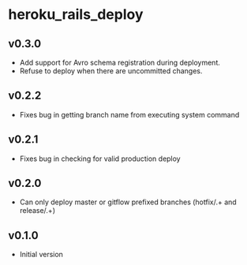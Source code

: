 # heroku_rails_deploy

## v0.3.0
- Add support for Avro schema registration during deployment.
- Refuse to deploy when there are uncommitted changes.

## v0.2.2
- Fixes bug in getting branch name from executing system command

## v0.2.1
- Fixes bug in checking for valid production deploy

## v0.2.0
- Can only deploy master or gitflow prefixed branches (hotfix/.+ and release/.+)

## v0.1.0
- Initial version
